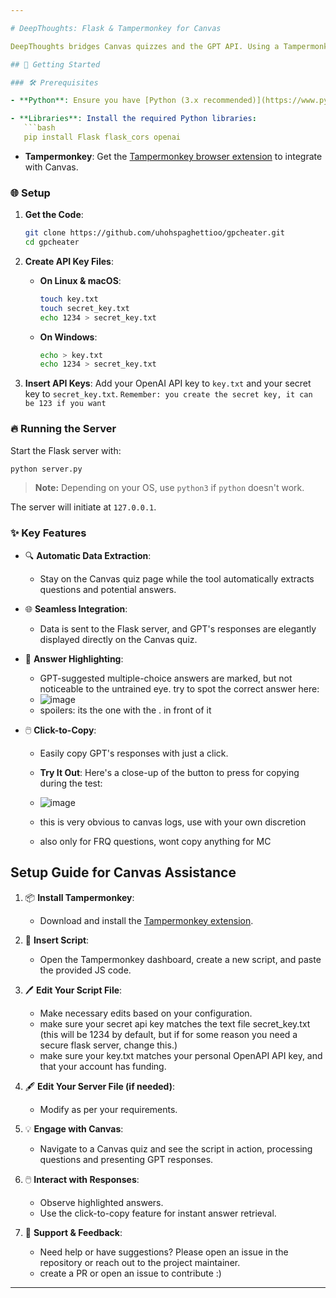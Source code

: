 ```yaml
---

# DeepThoughts: Flask & Tampermonkey for Canvas

DeepThoughts bridges Canvas quizzes and the GPT API. Using a Tampermonkey script, it captures quiz questions, processes them with the GPT model, and returns intelligent answers.

## 🚀 Getting Started

### 🛠 Prerequisites

- **Python**: Ensure you have [Python (3.x recommended)](https://www.python.org/downloads/) installed.

- **Libraries**: Install the required Python libraries:
   ```bash
   pip install Flask flask_cors openai
   ```

- **Tampermonkey**: Get the [Tampermonkey browser extension](https://www.tampermonkey.net/) to integrate with Canvas.

### 🌐 Setup

1. **Get the Code**:
   ```bash
   git clone https://github.com/uhohspaghettioo/gpcheater.git
   cd gpcheater
   ```

2. **Create API Key Files**:

   - **On Linux & macOS**:
     ```bash
     touch key.txt
     touch secret_key.txt
     echo 1234 > secret_key.txt
     ```

   - **On Windows**:
     ```bash
     echo > key.txt
     echo 1234 > secret_key.txt
     ```

3. **Insert API Keys**: Add your OpenAI API key to `key.txt` and your secret key to `secret_key.txt`.
      ``` Remember: you create the secret key, it can be 123 if you want ```

### 🔥 Running the Server

Start the Flask server with:
```bash
python server.py
```
> **Note:** Depending on your OS, use `python3` if `python` doesn't work.

The server will initiate at `127.0.0.1`.

### ✨ **Key Features**

- 🔍 **Automatic Data Extraction**: 
  - Stay on the Canvas quiz page while the tool automatically extracts questions and potential answers.
  
- 🌐 **Seamless Integration**: 
  - Data is sent to the Flask server, and GPT's responses are elegantly displayed directly on the Canvas quiz.
  
- 🌟 **Answer Highlighting**: 
  - GPT-suggested multiple-choice answers are marked, but not noticeable to the untrained eye. try to spot the correct answer here:
  - ![image](https://github.com/uhohspaghettioo/gpcheater/assets/153341004/a6964427-c6dd-4ade-967d-4a37fd088237)
  - spoilers: its the one with the . in front of it

  
- 🖱️ **Click-to-Copy**: 
  - Easily copy GPT's responses with just a click.
  
  - **Try It Out**: Here's a close-up of the button to press for copying during the test:
  - ![image](https://github.com/uhohspaghettioo/gpcheater/assets/153341004/793dc23b-0d33-4f72-9132-66ff9bb394fb)
  - this is very obvious to canvas logs, use with your own discretion
  - also only for FRQ questions, wont copy anything for MC


## Setup Guide for Canvas Assistance

1. 📦 **Install Tampermonkey**: 
    - Download and install the [Tampermonkey extension](https://www.tampermonkey.net/).

2. 📝 **Insert Script**: 
    - Open the Tampermonkey dashboard, create a new script, and paste the provided JS code.

3. 🖊️ **Edit Your Script File**:
    - Make necessary edits based on your configuration.
    - make sure your secret api key matches the text file secret_key.txt (this will be 1234 by default, but if for some reason you need a secure flask server, change this.)
    - make sure your key.txt matches your personal OpenAPI API key, and that your account has funding.

4. 🖋️ **Edit Your Server File (if needed)**:
    - Modify as per your requirements.

5. 💡 **Engage with Canvas**: 
    - Navigate to a Canvas quiz and see the script in action, processing questions and presenting GPT responses.

6. 🖱️ **Interact with Responses**: 
    - Observe highlighted answers.
    - Use the click-to-copy feature for instant answer retrieval.

7. 🤝 **Support & Feedback**: 
    - Need help or have suggestions? Please open an issue in the repository or reach out to the project maintainer.
    - create a PR or open an issue to contribute :)

---
```

